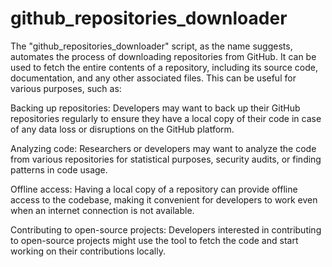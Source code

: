 # github_repositories_downloader
The "github_repositories_downloader" script, as the name suggests, automates the process of downloading repositories from GitHub. It can be used to fetch the entire contents of a repository, including its source code, documentation, and any other associated files. This can be useful for various purposes, such as:

Backing up repositories: Developers may want to back up their GitHub repositories regularly to ensure they have a local copy of their code in case of any data loss or disruptions on the GitHub platform.

Analyzing code: Researchers or developers may want to analyze the code from various repositories for statistical purposes, security audits, or finding patterns in code usage.

Offline access: Having a local copy of a repository can provide offline access to the codebase, making it convenient for developers to work even when an internet connection is not available.

Contributing to open-source projects: Developers interested in contributing to open-source projects might use the tool to fetch the code and start working on their contributions locally.
